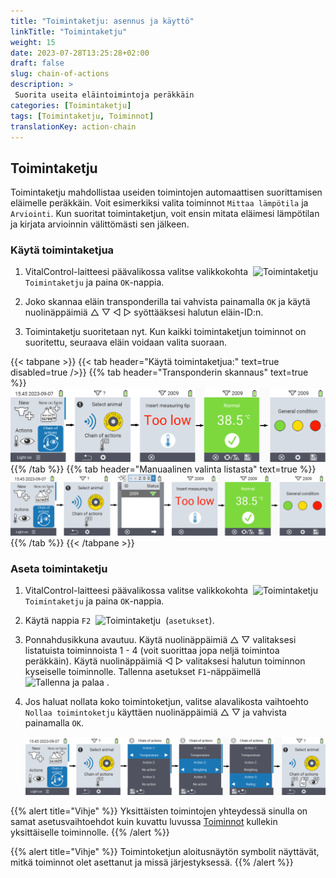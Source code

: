 ```yaml
---
title: "Toimintaketju: asennus ja käyttö"
linkTitle: "Toimintaketju"
weight: 15
date: 2023-07-28T13:25:28+02:00
draft: false
slug: chain-of-actions
description: >
 Suorita useita eläintoimintoja peräkkäin
categories: [Toimintaketju]
tags: [Toimintaketju, Toiminnot]
translationKey: action-chain
---
```

## Toimintaketju

Toimintaketju mahdollistaa useiden toimintojen automaattisen suorittamisen eläimelle peräkkäin. Voit esimerkiksi valita toiminnot `Mittaa lämpötila` ja `Arviointi`. Kun suoritat toimintaketjun, voit ensin mitata eläimesi lämpötilan ja kirjata arvioinnin välittömästi sen jälkeen.

### Käytä toimintaketjua

1. VitalControl-laitteesi päävalikossa valitse valikkokohta &nbsp;<img src="/icons/actions/action-chain.svg" width="35" align="bottom" alt="Toimintaketju" />&nbsp; `Toimintaketju` ja paina `OK`-nappia.

2. Joko skannaa eläin transponderilla tai vahvista painamalla `OK` ja käytä nuolinäppäimiä △ ▽ ◁ ▷ syöttääksesi halutun eläin-ID:n.

3. Toimintaketju suoritetaan nyt. Kun kaikki toimintaketjun toiminnot on suoritettu, seuraava eläin voidaan valita suoraan.

{{< tabpane >}}
{{< tab header="Käytä toimintaketjua:" text=true disabled=true />}}
{{% tab header="Transponderin skannaus" text=true %}}
![VitalControl: Valikko toimintaketju](images/chainofactions-scan.png "Toimintaketju")
{{% /tab %}}
{{% tab header="Manuaalinen valinta listasta" text=true %}}
![VitalControl: Valikko toimintaketju](images/chainofactions.png "Toimintaketju")
{{% /tab %}}
{{< /tabpane >}}

### Aseta toimintaketju

1. VitalControl-laitteesi päävalikossa valitse valikkokohta &nbsp;<img src="/icons/actions/action-chain.svg" width="35" align="bottom" alt="Toimintaketju" />&nbsp; `Toimintaketju` ja paina `OK`-nappia.

2. Käytä nappia `F2` &nbsp;<img src="/icons/gear.svg" width="25" align="bottom" alt="Toimintaketju" />&nbsp; (`asetukset`).

3. Ponnahdusikkuna avautuu. Käytä nuolinäppäimiä △ ▽ valitaksesi listatuista toiminnoista 1 - 4 (voit suorittaa jopa neljä toimintoa peräkkäin). Käytä nuolinäppäimiä ◁ ▷ valitaksesi halutun toiminnon kyseiselle toiminnolle. Tallenna asetukset `F1`-näppäimellä &nbsp;<img src="/icons/footer/save_exit.svg" width="65" align="bottom" alt="Tallenna ja palaa" />&nbsp;.

4. Jos haluat nollata koko toimintoketjun, valitse alavalikosta vaihtoehto `Nollaa toimintoketju` käyttäen nuolinäppäimiä △ ▽ ja vahvista painamalla `OK`.

    ![VitalControl: Toimintoketjun valikko](images/setchainofactions.png "Aseta toimintoketju")

{{% alert title="Vihje" %}}
Yksittäisten toimintojen yhteydessä sinulla on samat asetusvaihtoehdot kuin kuvattu luvussa [Toiminnot](../actions) kullekin yksittäiselle toiminnolle.
{{% /alert %}}

{{% alert title="Vihje" %}}
Toimintoketjun aloitusnäytön symbolit näyttävät, mitkä toiminnot olet asettanut ja missä järjestyksessä.
{{% /alert %}}

